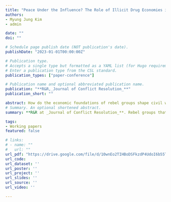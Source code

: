 ```yaml
---
title: "Peace Under the Influence? The Role of Illicit Drug Economies in Peace Processes and Rebel Splintering"
authors:
- Myung Jung Kim
- admin

date: ""
doi: ""

# Schedule page publish date (NOT publication's date).
publishDate: "2023-01-01T00:00:00Z"

# Publication type.
# Accepts a single type but formatted as a YAML list (for Hugo requirements).
# Enter a publication type from the CSL standard.
publication_types: ["paper-conference"]

# Publication name and optional abbreviated publication name.
publication: "**R&R,_Journal of Conflict Resolution_**"
publication_short: ""

abstract: How do the economic foundations of rebel groups shape civil war dynamics? While prior research has explored how different resource types affect conflict, less is known about how the illicit nature of certain resources—particularly drug economies—affects peace processes. We argue that the inherent illegality of drug-based financing imposes structural barriers to peace, distinguishing it from other forms of rebel revenue. Using cross-national dyadic data from 1990 to 2011, we find that drug-reliant rebel groups are 33\% less likely to initiate peace talks and over six times more likely to fragment once negotiations begin. These findings suggest that drug-based financing generates a self-reinforcing cycle that sustains violence. In contrast to accounts emphasizing grievances produced by peace processes, we show that some groups may be structurally predisposed to reject peace altogether. Our findings call for theoretical and policy approaches tailored to the distinct challenges posed by illicit rebel drug economies.
# Summary. An optional shortened abstract.
summary: **R&R at _Journal of Conflict Resolution_**. Rebel groups that rely on drug-based financing are structurally less likely to pursue peace and more prone to fragmentation during negotiations, underscoring the unique challenges illicit economies pose to conflict resolution.

tags:
- Working papers
featured: false

# links:
# - name: ""
#   url: ""
url_pdf: "https://drive.google.com/file/d/10wnEo2TIHBoDSFkzdP4UdoI6b55TATtj/view?usp=share_link"
url_code: 
url_dataset: ''
url_poster: ''
url_project: ''
url_slides: ''
url_source: ''
url_video: ''

---
```

